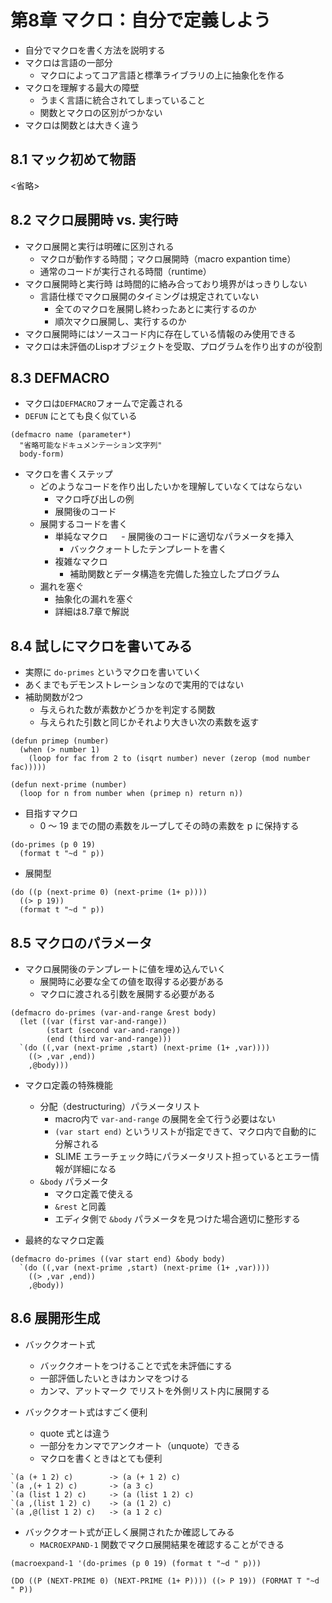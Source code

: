 # 第8章 マクロ：自分で定義しよう

- 自分でマクロを書く方法を説明する
- マクロは言語の一部分
  - マクロによってコア言語と標準ライブラリの上に抽象化を作る
- マクロを理解する最大の障壁
  - うまく言語に統合されてしまっていること
  - 関数とマクロの区別がつかない
- マクロは関数とは大きく違う

## 8.1 マック初めて物語

<省略>

## 8.2 マクロ展開時 vs. 実行時

- マクロ展開と実行は明確に区別される
  - マクロが動作する時間；マクロ展開時（macro expantion time）
  - 通常のコードが実行される時間（runtime）
- マクロ展開時と実行時 は時間的に絡み合っており境界がはっきりしない
  - 言語仕様でマクロ展開のタイミングは規定されていない
    - 全てのマクロを展開し終わったあとに実行するのか
    - 順次マクロ展開し、実行するのか
- マクロ展開時にはソースコード内に存在している情報のみ使用できる
- マクロは未評価のLispオブジェクトを受取、プログラムを作り出すのが役割

## 8.3 DEFMACRO

- マクロは`DEFMACRO`フォームで定義される
- `DEFUN` にとても良く似ている
```
(defmacro name (parameter*)
  "省略可能なドキュメンテーション文字列"
  body-form)
```

- マクロを書くステップ
  - どのようなコードを作り出したいかを理解していなくてはならない
    - マクロ呼び出しの例
    - 展開後のコード
  - 展開するコードを書く
    - 単純なマクロ
  　  - 展開後のコードに適切なパラメータを挿入
      - バッククォートしたテンプレートを書く
    - 複雑なマクロ
      - 補助関数とデータ構造を完備した独立したプログラム
  - 漏れを塞ぐ
    - 抽象化の漏れを塞ぐ
    - 詳細は8.7章で解説

## 8.4 試しにマクロを書いてみる

- 実際に `do-primes` というマクロを書いていく
- あくまでもデモンストレーションなので実用的ではない
- 補助関数が2つ
  - 与えられた数が素数かどうかを判定する関数
  - 与えられた引数と同じかそれより大きい次の素数を返す
```
(defun primep (number)
  (when (> number 1)
    (loop for fac from 2 to (isqrt number) never (zerop (mod number fac)))))

(defun next-prime (number)
  (loop for n from number when (primep n) return n))
```
- 目指すマクロ
  - 0 〜 19 までの間の素数をループしてその時の素数を p に保持する
```
(do-primes (p 0 19)
  (format t "~d " p))
```
  - 展開型
```
(do ((p (next-prime 0) (next-prime (1+ p))))
  ((> p 19))
  (format t "~d " p))
```

## 8.5 マクロのパラメータ

- マクロ展開後のテンプレートに値を埋め込んでいく
  - 展開時に必要な全ての値を取得する必要がある
  - マクロに渡される引数を展開する必要がある
```
(defmacro do-primes (var-and-range &rest body)
  (let ((var (first var-and-range))
        (start (second var-and-range))
        (end (third var-and-range)))
  `(do ((,var (next-prime ,start) (next-prime (1+ ,var))))
    ((> ,var ,end))
    ,@body)))
```
- マクロ定義の特殊機能
  - 分配（destructuring）パラメータリスト
    - macro内で `var-and-range` の展開を全て行う必要はない
    - `(var start end)` というリストが指定できて、マクロ内で自動的に分解される
    - SLIME エラーチェック時にパラメータリスト担っているとエラー情報が詳細になる
  - `&body` パラメータ
    - マクロ定義で使える
    - `&rest`  と同義
    - エディタ側で `&body` パラメータを見つけた場合適切に整形する 

- 最終的なマクロ定義
```
(defmacro do-primes ((var start end) &body body)
  `(do ((,var (next-prime ,start) (next-prime (1+ ,var))))
    ((> ,var ,end))
    ,@body))
```

## 8.6 展開形生成

- バッククオート式
  - バッククオートをつけることで式を未評価にする
  - 一部評価したいときはカンマをつける
  - カンマ、アットマーク でリストを外側リスト内に展開する

- バッククオート式はすごく便利
  - quote 式とは違う
  - 一部分をカンマでアンクオート（unquote）できる
  - マクロを書くときはとても便利
```
`(a (+ 1 2) c)        -> (a (+ 1 2) c)
`(a ,(+ 1 2) c)       -> (a 3 c)
`(a (list 1 2) c)     -> (a (list 1 2) c)
`(a ,(list 1 2) c)    -> (a (1 2) c)
`(a ,@(list 1 2) c)   -> (a 1 2 c)
```

- バッククオート式が正しく展開されたか確認してみる
  - `MACROEXPAND-1` 関数でマクロ展開結果を確認することができる
```
(macroexpand-1 '(do-primes (p 0 19) (format t "~d " p)))

(DO ((P (NEXT-PRIME 0) (NEXT-PRIME (1+ P)))) ((> P 19)) (FORMAT T "~d " P))
```

